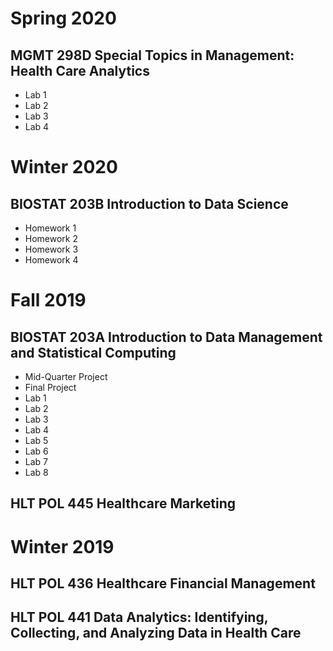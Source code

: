 # Spring 2020
## MGMT 298D Special Topics in Management: Health Care Analytics
* Lab 1
* Lab 2
* Lab 3
* Lab 4

# Winter 2020
## BIOSTAT 203B Introduction to Data Science
* Homework 1
* Homework 2
* Homework 3
* Homework 4

# Fall 2019
## BIOSTAT 203A Introduction to Data Management and Statistical Computing
* Mid-Quarter Project
* Final Project
* Lab 1
* Lab 2
* Lab 3
* Lab 4
* Lab 5
* Lab 6
* Lab 7
* Lab 8

## HLT POL 445 Healthcare Marketing


# Winter 2019
## HLT POL 436 Healthcare Financial Management

## HLT POL 441 Data Analytics: Identifying, Collecting, and Analyzing Data in Health Care
